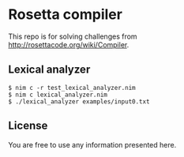 # Rosetta compiler
This repo is for solving challenges from
http://rosettacode.org/wiki/Compiler.

## Lexical analyzer

``` shell
$ nim c -r test_lexical_analyzer.nim
$ nim c lexical_analyzer.nim
$ ./lexical_analyzer examples/input0.txt
```

## License
You are free to use any information presented here.
